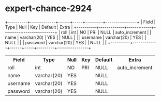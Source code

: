 # expert-chance-2924

+----------+-------------+------+-----+---------+----------------+
| Field    | Type        | Null | Key | Default | Extra          |
+----------+-------------+------+-----+---------+----------------+
| roll     | int         | NO   | PRI | NULL    | auto_increment |
| name     | varchar(20) | YES  |     | NULL    |                |
| username | varchar(20) | YES  |     | NULL    |                |
| password | varchar(20) | YES  |     | NULL    |                |
+----------+-------------+------+-----+---------+----------------+



<table>
<tr>
<th> Field </th>
<th> Type  </th>
<th> Null </th>
<th>  Key </th>
<th>  Default </th>
<th>   Extra   </th>
</tr>
<tr>
<td>roll </td>
<td> int  </td>
<td>NO  </td>
<td> PRI</td>
<td>NULL  </td>
<td>auto_increment </td>
</tr>
<tr>
<td>name  </td>
<td> varchar(20) </td>
<td> YES </td>
<td> </td>
<td>NULL </td>
<td> </td>
</tr>
<tr>
<td>username  </td>
<td> varchar(20)</td>
<td>YES  </td>
<td> </td>
<td> NULL</td>
<td> </td>
</tr>
<tr>
<td> password</td>
<td>varchar(20) </td>
<td> YES </td>
<td> </td>
<td>NULL </td>
<td> </td>
</tr>
</table>
